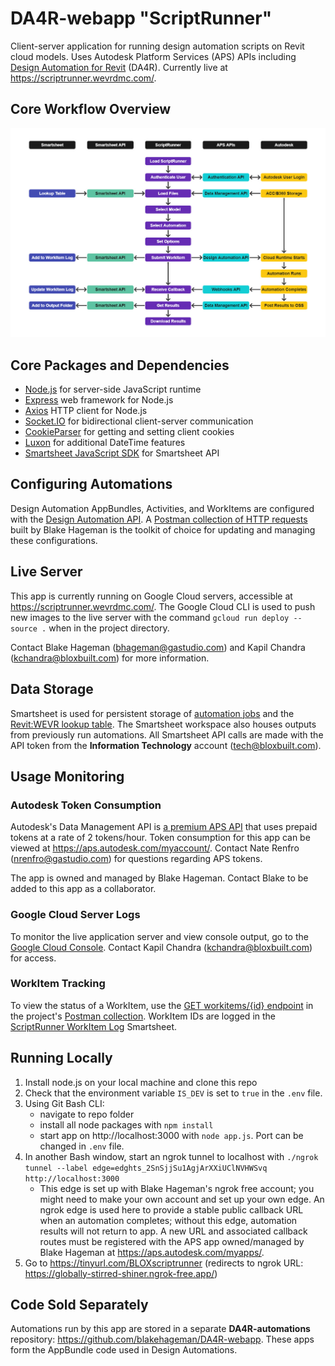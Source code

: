 # DA4R-webapp "ScriptRunner"
Client-server application for running design automation scripts on Revit cloud models. Uses Autodesk Platform Services (APS) APIs including [Design Automation for Revit](https://aps.autodesk.com/en/docs/design-automation/v3/tutorials/revit/) (DA4R). Currently live at https://scriptrunner.wevrdmc.com/.

## Core Workflow Overview

![workflow-overview.jpg](workflow-overview.jpg)

## Core Packages and Dependencies

- [Node.js](https://nodejs.org/en/about) for server-side JavaScript runtime 
- [Express](https://expressjs.com/) web framework for Node.js
- [Axios](https://axios-http.com/docs/intro) HTTP client for Node.js
- [Socket.IO](https://socket.io/) for bidirectional client-server communication
- [CookieParser](https://www.npmjs.com/package/cookie-parser) for getting and setting client cookies
- [Luxon](https://moment.github.io/luxon/#/?id=luxon) for additional DateTime features
- [Smartsheet JavaScript SDK](https://github.com/smartsheet-platform/smartsheet-javascript-sdk) for Smartsheet API

## Configuring Automations

Design Automation AppBundles, Activities, and WorkItems are configured with the [Design Automation API](https://aps.autodesk.com/en/docs/design-automation/v3/reference/http/). A [Postman collection of HTTP requests](https://app.getpostman.com/join-team?invite_code=075d3cddf92262ce2934854c16cedba1&target_code=38187d83b39353ea03dba1bf0b4c035a) built by Blake Hageman is the toolkit of choice for updating and managing these configurations.

## Live Server

This app is currently running on Google Cloud servers, accessible at https://scriptrunner.wevrdmc.com/. The Google Cloud CLI is used to push new images to the live server with the command `gcloud run deploy --source .` when in the project directory.

Contact Blake Hageman (bhageman@gastudio.com) and Kapil Chandra (kchandra@bloxbuilt.com) for more information.

## Data Storage

Smartsheet is used for persistent storage of [automation jobs](https://app.smartsheet.com/sheets/3xVGjvWJ6jHP4CWJrG8R9crgqmxHFhmc29HP6WJ1) and the [Revit:WEVR lookup table](https://app.smartsheet.com/sheets/CrpMWXR9HWjHvJpRJ92Hq88Q9HcfV3RmpHWjx9H1?view=grid&filterId=1747181111299972). The Smartsheet workspace also houses outputs from previously run automations. All Smartsheet API calls are made with the API token from the **Information Technology** account (tech@bloxbuilt.com).

## Usage Monitoring

### Autodesk Token Consumption

Autodesk's Data Management API is [a premium APS API](https://aps.autodesk.com/pricing-flex-tokens#:~:text=Info-,Design%20Automation%20API,-2.0) that uses prepaid tokens at a rate of 2 tokens/hour. Token consumption for this app can be viewed at https://aps.autodesk.com/myaccount/. Contact Nate Renfro (nrenfro@gastudio.com) for questions regarding APS tokens.

The app is owned and managed by Blake Hageman. Contact Blake to be added to this app as a collaborator.

### Google Cloud Server Logs

To monitor the live application server and view console output, go to the [Google Cloud Console](https://console.cloud.google.com/run/detail/us-central1/da4r-webapp/logs?authuser=4&project=wevr-dev). Contact Kapil Chandra (kchandra@bloxbuilt.com) for access.

### WorkItem Tracking

To view the status of a WorkItem, use the [GET workitems/{id} endpoint](https://aps.autodesk.com/en/docs/design-automation/v3/reference/http/workitems-id-GET/) in the project's [Postman collection](https://app.getpostman.com/join-team?invite_code=075d3cddf92262ce2934854c16cedba1&target_code=38187d83b39353ea03dba1bf0b4c035a). WorkItem IDs are logged in the [ScriptRunner WorkItem Log](https://app.smartsheet.com/sheets/3xVGjvWJ6jHP4CWJrG8R9crgqmxHFhmc29HP6WJ1) Smartsheet.

## Running Locally

1. Install node.js on your local machine and clone this repo
2. Check that the environment variable `IS_DEV` is set to `true` in the `.env` file.
3. Using Git Bash CLI:
    * navigate to repo folder
    * install all node packages with `npm install`
    * start app on http://localhost:3000 with `node app.js`. Port can be changed in `.env` file.
4. In another Bash window, start an ngrok tunnel to localhost with `./ngrok tunnel --label edge=edghts_2SnSjjSu1AgjArXXiUClNVHWSvq http://localhost:3000`
    * This edge is set up with Blake Hageman's ngrok free account; you might need to make your own account and set up your own edge. An ngrok edge is used here to provide a stable public callback URL when an automation completes; without this edge, automation results will not return to app. A new URL and associated callback routes must be registered with the APS app owned/managed by Blake Hageman at https://aps.autodesk.com/myapps/.
5. Go to https://tinyurl.com/BLOXscriptrunner (redirects to ngrok URL: https://globally-stirred-shiner.ngrok-free.app/)

## Code Sold Separately

Automations run by this app are stored in a separate **DA4R-automations** repository: https://github.com/blakehageman/DA4R-webapp. These apps form the AppBundle code used in Design Automations.
